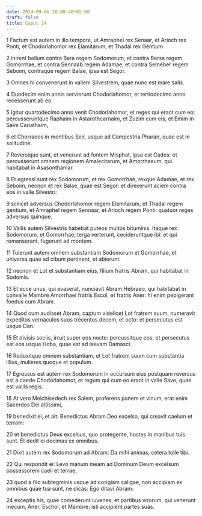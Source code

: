 ```yaml
---
date: 2024-09-06 20:00:48+02:00
draft: false
title: Caput 14
---
```





1 Factum est autem in illo tempore, ut Amraphel rex Senaar, et Arioch rex Ponti, et Chodorlahomor rex Elamitarum, et Thadal rex Gentium

2 inirent bellum contra Bara regem Sodomorum, et contra Bersa regem Gomorrhae, et contra Sennaab regem Adamae, et contra Semeber regem Seboim, contraque regem Balae, ipsa est Segor.

3 Omnes hi convenerunt in vallem Silvestrem, quae nunc est mare salis.

4 Duodecim enim annis servierunt Chodorlahomor, et tertiodecimo anno recesserunt ab eo.

5 Igitur quartodecimo anno venit Chodorlahomor, et reges qui erant cum eo: percusseruntque Raphaim in Astarothcarnaim, et Zuzim cum eis, et Emim in Save Cariathaim,

6 et Chorraeos in montibus Seir, usque ad Campestria Pharan, quae est in solitudine.

7 Reversique sunt, et venerunt ad fontem Misphat, ipsa est Cades: et percusserunt omnem regionem Amalecitarum, et Amorrhaeum, qui habitabat in Asasonthamar.

8 Et egressi sunt rex Sodomorum, et rex Gomorrhae, rexque Adamae, et rex Seboim, necnon et rex Balae, quae est Segor: et direxerunt aciem contra eos in valle Silvestri:

9 scilicet adversus Chodorlahomor regem Elamitarum, et Thadal regem gentium, et Amraphel regem Sennaar, et Arioch regem Ponti: quatuor reges adversus quinque.

10 Vallis autem Silvestris habebat puteos multos bituminis. Itaque rex Sodomorum, et Gomorrhae, terga verterunt, cecideruntque ibi: et qui remanserant, fugerunt ad montem.

11 Tulerunt autem omnem substantiam Sodomorum et Gomorrhae, et universa quae ad cibum pertinent, et abierunt:

12 necnon et Lot et substantiam eius, filium fratris Abram, qui habitabat in Sodomis.

13 Et ecce unus, qui evaserat, nunciavit Abram Hebraeo, qui habitabat in convalle Mambre Amorrhaei fratris Escol, et fratris Aner: hi enim pepigerant foedus cum Abram.

14 Quod cum audisset Abram, captum videlicet Lot fratrem suum, numeravit expeditos vernaculos suos trecentos decem, et octo: et persecutus est usque Dan.

15 Et divisis sociis, irruit super eos nocte: percussitque eos, et persecutus est eos usque Hoba, quae est ad laevam Damasci.

16 Reduxitque omnem substantiam, et Lot fratrem suum cum substantia illius, mulieres quoque et populum.

17 Egressus est autem rex Sodomorum in occursum eius postquam reversus est a caede Chodorlahomor, et regum qui cum eo erant in valle Save, quae est vallis regis.

18 At vero Melchisedech rex Salem, proferens panem et vinum, erat enim Sacerdos Dei altissimi,

19 benedixit ei, et ait: Benedictus Abram Deo excelso, qui creavit caelum et terram:

20 et benedictus Deus excelsus, quo protegente, hostes in manibus tuis sunt. Et dedit ei decimas ex omnibus.

21 Dixit autem rex Sodomorum ad Abram: Da mihi animas, cetera tolle tibi.

22 Qui respondit ei: Levo manum meam ad Dominum Deum excelsum possessorem caeli et terrae,

23 quod a filo subtegminis usque ad corigiam caligae, non accipiam ex omnibus quae tua sunt, ne dicas: Ego ditavi Abram:

24 exceptis his, quae comederunt iuvenes, et partibus virorum, qui venerunt mecum, Aner, Eschol, et Mambre: isti accipient partes suas.

